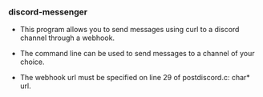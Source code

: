 ### discord-messenger

- This program allows you to send messages using curl to a discord channel through a webhook.

- The command line can be used to send messages to a channel of your choice.

- The webhook url must be specified on line 29 of postdiscord.c: char* url.

